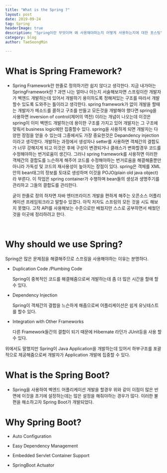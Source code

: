 ```yaml
---
title: "What is the Spring ?"
layout: post
date: 2019-09-24
tag: Spring
headerImage: true
description: "Spring이란 무엇이며 왜 사용해야하는지 어떻게 사용하는지에 대한 포스팅"
category: blog
author: TaeSeongMin

---
```




What is Spring Framework?
===
- Spring Framework란 한줄로 정의하기란 쉽지 않다고 생각한다. 지금 내가아는 SpringFramework란 ? 과연 나는 얼마나 아는지 서술해보자면 스프링이란 개발자가 벡엔드 개발하는데 있어서 개발하기 용이하도록 정해져있는 구조를 따라서 개발할수 있도록 도와주는 틀이라고 생각한다. spring framework가 없이 개발을 할때는 개발자가 메소드를 콜하고 구조를 만들고 모든것을 개발해야 했다면 spring을 사용하면 inversion of control(제어의 역전) 이라는 개념이 나오는데 이것은 spring이 이미 벡엔드 개발하는데 용이한 구조를 가지고 있어 개발자는 그 구조에 맞춰서 business logic에만 집중할수 있다. spring을 사용하게 되면 개발자는 다양한 장점을 얻을 수 있는데 그중에서도 가장 중요한것은 Depandency injection이라고 생각한다. 개발하는 과정에서 생성자나 setter를 사용하면 객체간의 결합도가 너무 강해지게 되고 이것은 후에 구성이 변경되거나 클래스가 변화할경우 코드를 수정해야하는 번거로움이 생긴다. 그러나 spring framework를 사용하면 이러한 객체간의 결합도를 느슨하게 해주어 코드를 수정해야하는 번거로움을 해결해줄뿐만 아니라 가독성 및 코드의 재사용성이 높아지는 장점이 있다. spring은 객체를 XML안의 bean태그의 정보를 토대로 생성하며 이것을 POJO(plain old java object)라 부른다. 이 작업은 spring container가 수행하며 bean들의 생성과 생명주기를 관리하고 그들의 결합도를 관리한다.

    굳이 한줄로 정의 하자면 자바 엔터프라이즈 개발을 편하게 해주는 오픈소스 어플리케이션 프레임워크라고 말할수 있겠다. 아직 저자도 스프링의 모든 것을 시도 해보지 못했다. 고작 API를 사용해보는 수준으로만 배웠지만 스스로 공부하면서 배웠던것을 이곳에 정리하려고 한다. 
<br>

Why should we use Spring? 
===
Spring은 많은 문제점을 해결해주므로 스프링을 사용해야하는 이유는 분명하다.
- Duplication Code /Plumbing Code

    Spring이 중복적인 코드를 해결해줌으로써 개발하는데 좀 더 많은 시간을 할애 할수 있다.

- Dependency Injection

    Spring이 객체간의 결합을 느슨하게 해줌으로써 어플리케이션은 쉽게 유닛테스트를 할수 있다.

- Integration with Other Frameworks

    다른 Framework들간의 결합이 되기 때문에 Hibernate 라던가 JUnit등을 사용 할수 있다.



 위에서도 말했지만 Spring이 Java Application을 개발하는데 있어서 하부구조를 포괄적으로 제공해줌으로써 개발자가 Application 개발에 집중할 수 있다.


What is the Spring Boot? 
===
 - Spring을 사용하여 벡엔드 어플리케이션 개발을 할경우 위와 같이 이점이 많은 반면에 이것을 초기에 설정하는데는 많은 설정을 해줘야하는 경우가 많다. 이러한 불편을 해소하고자 Spring Boot가 개발되었다.

Why Spring Boot?
===
- Auto Configuration 

- Easy Dependency Management

- Embedded Servlet Container Support

- SpringBoot Actuator